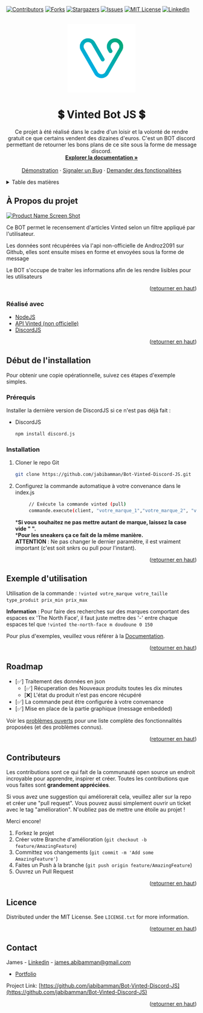 <div id="top"></div>

[![Contributors][contributors-shield]][contributors-url]
[![Forks][forks-shield]][forks-url]
[![Stargazers][stars-shield]][stars-url]
[![Issues][issues-shield]][issues-url]
[![MIT License][license-shield]][license-url]
[![LinkedIn][linkedin-shield]][linkedin-url]



<!-- PROJECT LOGO -->
<br />
<div align="center">
  <a href="https://github.com/jabibamman/Bot-Vinted-Discord-JS/blob/master/logo.png">
    <img src="logo.png" alt="Logo" width="180" height="180">
  </a>

<h1 align="center">💲 Vinted Bot JS 💲</h1>

  <p align="center">
    Ce projet à été réalisé dans le cadre d'un loisir et la volonté de rendre gratuit ce que certains vendent des dizaines d'euros. C'est un BOT discord permettant de retourner les bons plans de ce site sous la forme de message discord.
    <br />
    <a href="https://github.com/jabibamman/Bot-Vinted-Discord-JS"><strong>Explorer la documentation »</strong></a>
    <br />
    <br />
    <a href="https://github.com/jabibamman/Bot-Vinted-Discord-JS">Démonstration</a>
    ·
    <a href="https://github.com/jabibamman/Bot-Vinted-Discord-JS/issues">Signaler un Bug</a>
    ·
    <a href="https://github.com/jabibamman/Bot-Vinted-Discord-JS/issues">Demander des fonctionalitées </a>
  </p>
</div>



<!-- TABLE OF CONTENTS -->
<details>
  <summary>Table des matières</summary>
  <ol>
    <li>
      <a href="#À-Propos-du-projet">À Propos du projet</a>
      <ul>
        <li><a href="#Réalisé-avec">Réalisé avec</a></li>
      </ul>
    </li>
    <li>
      <a href="#Installation">Installation</a>
      <ul>
        <li><a href="#Prérequis">Prérequis</a></li>
        <li><a href="#installation">Installation</a></li>
      </ul>
    </li>
    <li><a href="#Exemple-d\'utilisation">Utilsations</a></li>
    <li><a href="#roadmap">Roadmap</a></li>
    <li><a href="#Contributeurs">Contributeurs</a></li>
    <li><a href="#Licence">Licence</a></li>
    <li><a href="#contact">Contact</a></li>
  </ol>
</details>



<!-- ABOUT THE PROJECT -->
## À Propos du projet

[![Product Name Screen Shot][product-screenshot1]](https://abib-james.fr)
<p>Ce BOT permet le recensement d'articles Vinted selon un filtre appliqué par l'utilisateur.</p>

<p>Les données sont récupérées via l'api non-officielle de Androz2091 sur Github, elles sont ensuite mises en forme et envoyées sous la forme de message</p> 

<p>Le BOT s'occupe de traiter les informations afin de les rendre lisibles pour les utilisateurs</p>

<p align="right">(<a href="#top">retourner en haut</a>)</p>



### Réalisé avec

* [NodeJS](https://nodejs.dev/)
* [API Vinted (non officielle)](https://github.com/Androz2091/vinted-api)
* [DiscordJS](https://discord.js.org/#/)


<p align="right">(<a href="#top">retourner en haut</a>)</p>



<!-- GETTING STARTED -->
## Début de l'installation

Pour obtenir une copie opérationnelle, suivez ces étapes d'exemple simples.

### Prérequis

Installer la dernière version de DiscordJS si ce n'est pas déjà fait :
* DiscordJS
  ```sh
  npm install discord.js
  ```

### Installation

1. Cloner le repo Git
   ```sh
   git clone https://github.com/jabibamman/Bot-Vinted-Discord-JS.git
   ```
2. Configurez la commande automatique à votre convenance dans le index.js
   ```sh
        // Exécute la commande vinted (pull) 
        commande.execute(client, "votre_marque_1","votre_marque_2", "votre_marque_3", "votre_marque_4", "votre_marque_5","votre_marque_6","prix_min", "prix_max", "pull");
    ```
   ***Si vous souhaitez ne pas mettre autant de marque, laissez la case vide " ".**<br>
   ***Pour les sneakers ça ce fait de la même manière.**<br>
   **ATTENTION** : Ne pas changer le dernier paramètre, il est vraiment important (c'est soit snkrs ou pull pour l'instant).

<p align="right">(<a href="#top">retourner en haut</a>)</p>



<!-- USAGE EXAMPLES -->
## Exemple d'utilisation
Utilisation de la commande :
``!vinted votre_marque votre_taille type_produit prix_min prix_max``

**Information** :
Pour faire des recherches sur des marques comportant des espaces ex 'The North Face', il faut juste mettre des '-' entre chaque espaces tel que
```!vinted the-north-face m doudoune 0 150```





Pour plus d'exemples, veuillez vous référer à la [Documentation](https://github.com/jabibamman/Bot-Vinted-Discord-JS/wiki).

<p align="right">(<a href="#top">retourner en haut</a>)</p>



<!-- ROADMAP -->
## Roadmap

- [✅] Traitement des données en json
    - [✅] Récuperation des Nouveaux produits toutes les dix minutes
    - [❌] L'état du produit n'est pas encore récupéré
- [✅] La commande peut être configurée à votre convenance
- [✅] Mise en place de la partie graphique (message embedded)

Voir les [problèmes ouverts](https://github.com/github_username/repo_name/issues) pour une liste complète des fonctionnalités proposées (et des problèmes connus).

<p align="right">(<a href="#top">retourner en haut</a>)</p>



<!-- CONTRIBUTING -->
## Contributeurs

Les contributions sont ce qui fait de la communauté open source un endroit incroyable pour apprendre, inspirer et créer. Toutes les contributions que vous faites sont **grandement appréciées**.

Si vous avez une suggestion qui améliorerait cela, veuillez aller sur la repo et créer une "pull request". Vous pouvez aussi simplement ouvrir un ticket avec le tag "amélioration".
N'oubliez pas de mettre une étoile au projet !

Merci encore!

1. Forkez le projet
2. Créer votre Branche d'amélioration (`git checkout -b feature/AmazingFeature`)
3. Committez vos changements (`git commit -m 'Add some AmazingFeature'`)
4. Faites un Push à la branche (`git push origin feature/AmazingFeature`)
5. Ouvrez un Pull Request

<p align="right">(<a href="#top">retourner en haut</a>)</p>



<!-- LICENSE -->
## Licence

Distributed under the MIT License. See `LICENSE.txt` for more information.

<p align="right">(<a href="#top">retourner en haut</a>)</p>



<!-- CONTACT -->
## Contact

James - [Linkedin](https://fr.linkedin.com/in/jamesabib) - james.abibamman@gmail.com
- [Portfolio](https://abib-james.fr)

Project Link: [https://github.com/jabibamman/Bot-Vinted-Discord-JS](https://github.com/jabibamman/Bot-Vinted-Discord-JS)

<p align="right">(<a href="#top">retourner en haut</a>)</p>





<!-- MARKDOWN LINKS & IMAGES -->
<!-- https://www.markdownguide.org/basic-syntax/#reference-style-links -->

[contributors-shield]: https://img.shields.io/github/contributors/jabibamman/Bot-Vinted-Discord-JS.svg?style=for-the-badge

[contributors-url]: https://github.com/jabibamman/Bot-Vinted-Discord-JS/graphs/contributors

[forks-shield]: https://img.shields.io/github/forks/jabibamman/Bot-Vinted-Discord-JS.svg?style=for-the-badge

[forks-url]: https://github.com/jabibamman/Bot-Vinted-Discord-JS/network/members

[stars-shield]: https://img.shields.io/github/stars/jabibamman/Bot-Vinted-Discord-JS.svg?style=for-the-badge

[stars-url]: https://github.com/jabibamman/Bot-Vinted-Discord-JS/stargazers

[issues-shield]: https://img.shields.io/github/issues/jabibamman/Bot-Vinted-Discord-JS.svg?style=for-the-badge

[issues-url]: https://github.com/jabibamman/Bot-Vinted-Discord-JS/issues

[license-shield]: https://img.shields.io/github/license/jabibamman/Bot-Vinted-Discord-JS.svg?style=for-the-badge

[license-url]: https://github.com/jabibamman/Bot-Vinted-Discord-JS/blob/main/LICENSE

[linkedin-shield]: https://img.shields.io/badge/-LinkedIn-black.svg?style=for-the-badge&logo=linkedin&colorB=555

[linkedin-url]: https://linkedin.com/in/jamesabib

[product-screenshot1]: screenshot-1.png



